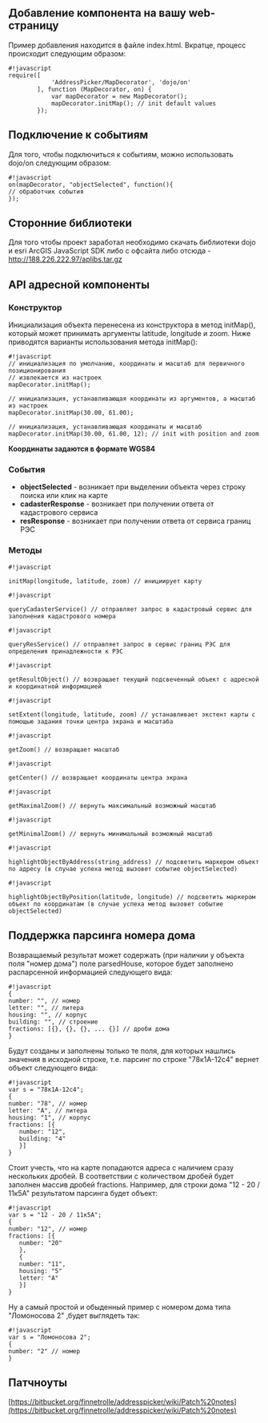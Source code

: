 ## Добавление компонента на вашу web-страницу ##
Пример добавления находится в файле index.html. Вкратце, процесс происходит следующим образом:

```
#!javascript
require([
            'AddressPicker/MapDecorator', 'dojo/on'
        ], function (MapDecorator, on) {
            var mapDecorator = new MapDecorator();
            mapDecorator.initMap(); // init default values
        });
```

## Подключение к событиям ##
Для того, чтобы подключиться к событиям, можно использовать dojo/on следующим образом:

```
#!javascript
on(mapDecorator, "objectSelected", function(){
// обработчик события
});
```

## Сторонние библиотеки ##
Для того чтобы проект заработал необходимо скачать библиотеки dojo и esri ArcGIS JavaScript SDK либо с офсайта либо отсюда - http://188.226.222.97/aplibs.tar.gz


## API адресной компоненты ##
### Конструктор ###
Инициализация объекта перенесена из конструктора в метод initMap(), который может принимать аргументы latitude, longitude и zoom. Ниже приводятся варианты использования метода initMap():

```
#!javascript
// инициализация по умолчанию, координаты и масштаб для первичного позиционирования
// извлекается из настроек
mapDecorator.initMap();

// инициализация, устанавливающая координаты из аргументов, а масштаб из настроек
mapDecorator.initMap(30.00, 61.00);

// инициализация, устанавливающая координаты и масштаб
mapDecorator.initMap(30.00, 61.00, 12); // init with position and zoom
```
**Координаты задаются в формате WGS84**

### События ###

* **objectSelected** - возникает при выделении объекта через строку поиска или клик на карте
* **cadasterResponse** - возникает при получении ответа от кадастрового сервиса
* **resResponse** - возникает при получении ответа от сервиса границ РЭС

### Методы ###

```
#!javascript

initMap(longitude, latitude, zoom) // инициирует карту
```

```
#!javascript

queryCadasterService() // отправляет запрос в кадастровый сервис для заполнения кадастрового номера
```



```
#!javascript

queryResService() // отправляет запрос в сервис границ РЭС для определения принадлежности к РЭС
```



```
#!javascript

getResultObject() // возвращает текущий подсвеченный объект с адресной и координатной информацией
```



```
#!javascript

setExtent(longitude, latitude, zoom) // устанавливает экстент карты с помощью задания точки центра экрана и масштаба
```



```
#!javascript

getZoom() // возвращает масштаб 
```




```
#!javascript

getCenter() // возвращает координаты центра экрана
```




```
#!javascript

getMaximalZoom() // вернуть максимальный возможный масштаб
```



```
#!javascript

getMinimalZoom() // вернуть минимальный возможный масштаб
```



```
#!javascript

highlightObjectByAddress(string_address) // подсветить маркером объект по адресу (в случае успеха метод вызовет событие objectSelected)
```



```
#!javascript

highlightObjectByPosition(latitude, longitude) // подсветить маркером объект по координатам (в случае успеха метод вызовет событие objectSelected)
```

## Поддержка парсинга номера дома ##
Возвращаемый результат может содержать (при наличии у объекта поля "номер дома") поле parsedHouse, которое будет заполнено распарсенной информацией следующего вида:
```
#!javascript
{
number: "", // номер
letter: "", // литера
housing: "", // корпус
building: "", // строение
fractions: [{}, {}, {}, ... {}] // дроби дома
}
```

Будут созданы и заполнены только те поля, для которых нашлись значения в исходной строке, т.е. парсинг по строке "78к1А-12с4" вернет объект следующего вида:

```
#!javascript
var s = "78к1А-12с4";
{
number: "78", // номер
letter: "A", // литера
housing: "1", // корпус
fractions: [{
   number: "12",
   building: "4"
   }]
}

```

Стоит учесть, что на карте попадаются адреса с наличием сразу нескольких дробей. В соответствии с количеством дробей будет заполнен массив дробей fractions. Например, для строки дома "12 - 20 / 11к5А" результатом парсинга будет объект:

```
#!javascript
var s = "12 - 20 / 11к5А";
{
number: "12", // номер
fractions: [{
   number: "20"
   }, 
   {
   number: "11",
   housing: "5"
   letter: "A"
   }]
}

```

Ну а самый простой и обыденный пример с номером дома типа "Ломоносова 2" ,будет выглядеть так:

```
#!javascript
var s = "Ломоносова 2";
{
number: "2" // номер
}

```

## Патчноуты ##
[https://bitbucket.org/finnetrolle/addresspicker/wiki/Patch%20notes](https://bitbucket.org/finnetrolle/addresspicker/wiki/Patch%20notes)